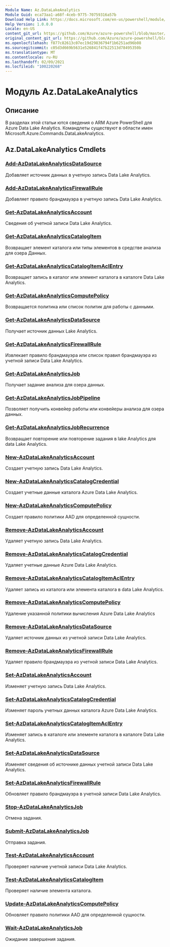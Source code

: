 ```yaml
---
Module Name: Az.DataLakeAnalytics
Module Guid: eca73aa1-a68f-4ceb-9775-70759316a57b
Download Help Link: https://docs.microsoft.com/en-us/powershell/module/az.datalakeanalytics
Help Version: 1.0.0.0
Locale: en-US
content_git_url: https://github.com/Azure/azure-powershell/blob/master/src/DataLakeAnalytics/DataLakeAnalytics/help/Az.DataLakeAnalytics.md
original_content_git_url: https://github.com/Azure/azure-powershell/blob/master/src/DataLakeAnalytics/DataLakeAnalytics/help/Az.DataLakeAnalytics.md
ms.openlocfilehash: f877c82613c07ec19d29836794f1b6251ad96b08
ms.sourcegitcommit: c05d3d669b5631e526841f47b22513d78495350b
ms.translationtype: MT
ms.contentlocale: ru-RU
ms.lasthandoff: 02/09/2021
ms.locfileid: "100220268"
---
```

# Модуль Az.DataLakeAnalytics
## Описание
В разделах этой статьи ются сведения о ARM Azure PowerShell для Azure Data Lake Analytics. Командлеты существуют в области имен Microsoft.Azure.Commands.DataLakeAnalytics.

## Az.DataLakeAnalytics Cmdlets
### [Add-AzDataLakeAnalyticsDataSource](Add-AzDataLakeAnalyticsDataSource.md)
Добавляет источник данных в учетную запись Data Lake Analytics.

### [Add-AzDataLakeAnalyticsFirewallRule](Add-AzDataLakeAnalyticsFirewallRule.md)
Добавляет правило брандмауэра в учетную запись Data Lake Analytics.

### [Get-AzDataLakeAnalyticsAccount](Get-AzDataLakeAnalyticsAccount.md)
Сведения об учетной записи Data Lake Analytics.

### [Get-AzDataLakeAnalyticsCatalogItem](Get-AzDataLakeAnalyticsCatalogItem.md)
Возвращает элемент каталога или типы элементов в средстве анализа для озера Данных.

### [Get-AzDataLakeAnalyticsCatalogItemAclEntry](Get-AzDataLakeAnalyticsCatalogItemAclEntry.md)
Возвращает запись в каталог или элемент каталога в каталоге Data Lake Analytics.

### [Get-AzDataLakeAnalyticsComputePolicy](Get-AzDataLakeAnalyticsComputePolicy.md)
Возвращается политика или список политик для работы с данными.

### [Get-AzDataLakeAnalyticsDataSource](Get-AzDataLakeAnalyticsDataSource.md)
Получает источник данных Lake Analytics.

### [Get-AzDataLakeAnalyticsFirewallRule](Get-AzDataLakeAnalyticsFirewallRule.md)
Извлекает правило брандмауэра или список правил брандмауэра из учетной записи Data Lake Analytics.

### [Get-AzDataLakeAnalyticsJob](Get-AzDataLakeAnalyticsJob.md)
Получает задание анализа для озера данных.

### [Get-AzDataLakeAnalyticsJobPipeline](Get-AzDataLakeAnalyticsJobPipeline.md)
Позволяет получить конвейер работы или конвейеры анализа для озера данных.

### [Get-AzDataLakeAnalyticsJobRecurrence](Get-AzDataLakeAnalyticsJobRecurrence.md)
Возвращает повторение или повторение задания в lake Analytics для data Lake Analytics.

### [New-AzDataLakeAnalyticsAccount](New-AzDataLakeAnalyticsAccount.md)
Создает учетную запись Data Lake Analytics.

### [New-AzDataLakeAnalyticsCatalogCredential](New-AzDataLakeAnalyticsCatalogCredential.md)
Создает учетные данные каталога Azure Data Lake Analytics.

### [New-AzDataLakeAnalyticsComputePolicy](New-AzDataLakeAnalyticsComputePolicy.md)
Создает правило политики AAD для определенной сущности.

### [Remove-AzDataLakeAnalyticsAccount](Remove-AzDataLakeAnalyticsAccount.md)
Удаляет учетную запись Data Lake Analytics.

### [Remove-AzDataLakeAnalyticsCatalogCredential](Remove-AzDataLakeAnalyticsCatalogCredential.md)
Удаляет учетные данные Azure Data Lake Analytics.

### [Remove-AzDataLakeAnalyticsCatalogItemAclEntry](Remove-AzDataLakeAnalyticsCatalogItemAclEntry.md)
Удаляет запись из каталога или элемента каталога в data Lake Analytics.

### [Remove-AzDataLakeAnalyticsComputePolicy](Remove-AzDataLakeAnalyticsComputePolicy.md)
Удаление указанной политики вычисления Azure Data Lake Analytics

### [Remove-AzDataLakeAnalyticsDataSource](Remove-AzDataLakeAnalyticsDataSource.md)
Удаляет источник данных из учетной записи Data Lake Analytics.

### [Remove-AzDataLakeAnalyticsFirewallRule](Remove-AzDataLakeAnalyticsFirewallRule.md)
Удаляет правило брандмауэра из учетной записи Data Lake Analytics.

### [Set-AzDataLakeAnalyticsAccount](Set-AzDataLakeAnalyticsAccount.md)
Изменяет учетную запись Data Lake Analytics.

### [Set-AzDataLakeAnalyticsCatalogCredential](Set-AzDataLakeAnalyticsCatalogCredential.md)
Изменяет пароль учетных данных каталога Azure Data Lake Analytics.

### [Set-AzDataLakeAnalyticsCatalogItemAclEntry](Set-AzDataLakeAnalyticsCatalogItemAclEntry.md)
Изменяет запись в каталоге или элементе каталога в каталоге Data Lake Analytics.

### [Set-AzDataLakeAnalyticsDataSource](Set-AzDataLakeAnalyticsDataSource.md)
Изменяет сведения об источнике данных учетной записи Data Lake Analytics.

### [Set-AzDataLakeAnalyticsFirewallRule](Set-AzDataLakeAnalyticsFirewallRule.md)
Обновляет правило брандмауэра в учетной записи Data Lake Analytics.

### [Stop-AzDataLakeAnalyticsJob](Stop-AzDataLakeAnalyticsJob.md)
Отмена задания.

### [Submit-AzDataLakeAnalyticsJob](Submit-AzDataLakeAnalyticsJob.md)
Отправка задания.

### [Test-AzDataLakeAnalyticsAccount](Test-AzDataLakeAnalyticsAccount.md)
Проверяет наличие учетной записи Data Lake Analytics.

### [Test-AzDataLakeAnalyticsCatalogItem](Test-AzDataLakeAnalyticsCatalogItem.md)
Проверяет наличие элемента каталога.

### [Update-AzDataLakeAnalyticsComputePolicy](Update-AzDataLakeAnalyticsComputePolicy.md)
Обновляет правило политики AAD для определенной сущности.

### [Wait-AzDataLakeAnalyticsJob](Wait-AzDataLakeAnalyticsJob.md)
Ожидание завершения задания.

